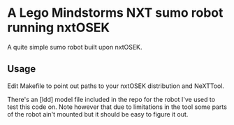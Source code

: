 A Lego Mindstorms NXT sumo robot running nxtOSEK
================================================

A quite simple sumo robot built upon nxtOSEK.

Usage
-----
Edit Makefile to point out paths to your nxtOSEK distribution and NeXTTool.

There's an [ldd] model file included in the repo for the robot I've used to
test this code on. Note however that due to limitations in the tool some parts
of the robot ain't mounted but it should be easy to figure it out.
